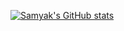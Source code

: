 [![Samyak's GitHub stats](https://github-readme-stats.vercel.app/api?username=samyakOO7&show_icons=true&theme=merko)](https://github.com/samyakOO7/github-readme-stats)
